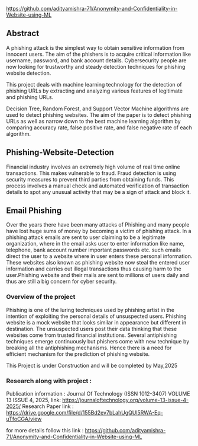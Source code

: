 https://github.com/adityamishra-71/Anonymity-and-Confidentiality-in-Website-using-ML

## Abstract
A phishing attack is the simplest way to obtain sensitive information from innocent users. The aim of the phishers is to acquire critical information like username, password, and bank account details. Cybersecurity people are now looking for trustworthy and steady detection techniques for phishing website detection.

This project deals with machine learning technology for the detection of phishing URLs by extracting and analyzing various features of legitimate and phishing URLs.

Decision Tree, Random Forest, and Support Vector Machine algorithms are used to detect phishing websites. The aim of the paper is to detect phishing URLs as well as narrow down to the best machine learning algorithm by comparing accuracy rate, false positive rate, and false negative rate of each algorithm.
## Phishing-Website-Detection

Financial industry involves an extremely high volume of real time online transactions. This makes vulnerable to fraud. Fraud detection is using security measures to prevent third parties from obtaining funds. This process involves a manual check and automated verification of transaction details to spot any unusual activity that may be a sign of attack and block it.

## Email Phishing 

Over the years there have been many attacks of Phishing and many people have lost huge sums of money by becoming a victim of phishing attack. In a phishing attack emails are sent to user claiming to be a legitimate organization, where in the email asks user to enter information like name, telephone, bank account number important passwords etc. such emails direct the user to a website where in user enters these personal information. These websites also known as phishing website now steal the entered user information and carries out illegal transactions thus causing harm to the user.Phishing website and their mails are sent to millions of users daily and thus are still a big concern for cyber security.


### Overview of the project

Phishing is one of the luring techniques used by phishing artist in the intention of exploiting the personal details of unsuspected users. Phishing website is a mock website that looks similar in appearance but different in destination. The unsuspected users post their data thinking that these websites come from trusted financial institutions. Several antiphishing techniques emerge continuously but phishers come with new technique by breaking all the antiphishing mechanisms. Hence there is a need for efficient mechanism for the prediction of phishing website.

This Project is under Construction and will be completed by May,2025

### Research along with project :
Publication information : Journal Of Technology (ISSN 1012-3407) VOLUME 13 ISSUE 4, 2025, link: https://journaloftechnology.org/volume-13-issue-4-2025/
Research Paper link : https://drive.google.com/file/d/155Bd2ev7bLahUgQUl5RWA-Eq-uTfoCGA/view

for more details follow this link : https://github.com/adityamishra-71/Anonymity-and-Confidentiality-in-Website-using-ML




